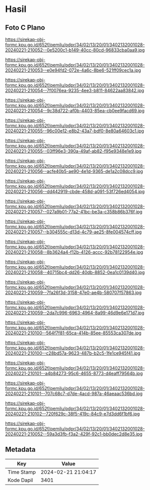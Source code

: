 # Hasil

## Foto C Plano

https://sirekap-obj-formc.kpu.go.id/652f/pemilu/pdpr/34/02/13/20/01/3402132001028-20240221-210052--0e5200c1-b149-40cc-80cd-96833cba0aa9.jpg

https://sirekap-obj-formc.kpu.go.id/652f/pemilu/pdpr/34/02/13/20/01/3402132001028-20240221-210053--e0e94fd2-072e-4a6c-8be6-521ff09cec1a.jpg

https://sirekap-obj-formc.kpu.go.id/652f/pemilu/pdpr/34/02/13/20/01/3402132001028-20240221-210054--7f0076ea-9235-4ee3-b811-84622aa83842.jpg

https://sirekap-obj-formc.kpu.go.id/652f/pemilu/pdpr/34/02/13/20/01/3402132001028-20240221-210054--9c38d722-af0b-4403-85ea-cb0ee9facd69.jpg

https://sirekap-obj-formc.kpu.go.id/652f/pemilu/pdpr/34/02/13/20/01/3402132001028-20240221-210055--96c00e12-e8b2-43a7-bdf0-8e80a64603c1.jpg

https://sirekap-obj-formc.kpu.go.id/652f/pemilu/pdpr/34/02/13/20/01/3402132001028-20240221-210055--03ff96e3-390a-49af-ab82-f95e9348e1e9.jpg

https://sirekap-obj-formc.kpu.go.id/652f/pemilu/pdpr/34/02/13/20/01/3402132001028-20240221-210056--acfe40b5-ae90-4e1d-9365-de1a2c08dcc9.jpg

https://sirekap-obj-formc.kpu.go.id/652f/pemilu/pdpr/34/02/13/20/01/3402132001028-20240221-210056--dd442919-cbde-458d-a091-53f726ed4054.jpg

https://sirekap-obj-formc.kpu.go.id/652f/pemilu/pdpr/34/02/13/20/01/3402132001028-20240221-210057--027a9b01-77a2-41bc-be3a-c358b86b376f.jpg

https://sirekap-obj-formc.kpu.go.id/652f/pemilu/pdpr/34/02/13/20/01/3402132001028-20240221-210057--b304555c-d13d-4c79-ae25-8fe004574cff.jpg

https://sirekap-obj-formc.kpu.go.id/652f/pemilu/pdpr/34/02/13/20/01/3402132001028-20240221-210058--8b3624a4-f12b-4126-accc-92b78122954e.jpg

https://sirekap-obj-formc.kpu.go.id/652f/pemilu/pdpr/34/02/13/20/01/3402132001028-20240221-210058--40715bc4-dd26-40db-8852-0ea1c0139d40.jpg

https://sirekap-obj-formc.kpu.go.id/652f/pemilu/pdpr/34/02/13/20/01/3402132001028-20240221-210059--7fa26f3d-3158-47e0-ae4b-580707f57863.jpg

https://sirekap-obj-formc.kpu.go.id/652f/pemilu/pdpr/34/02/13/20/01/3402132001028-20240221-210059--2da7c996-6963-4964-8a99-46d9e6e171d7.jpg

https://sirekap-obj-formc.kpu.go.id/652f/pemilu/pdpr/34/02/13/20/01/3402132001028-20240221-210100--564f7f81-65ca-414b-85ee-85553ca307de.jpg

https://sirekap-obj-formc.kpu.go.id/652f/pemilu/pdpr/34/02/13/20/01/3402132001028-20240221-210100--c28bd57a-9623-487b-b2c5-1fe1ce945f41.jpg

https://sirekap-obj-formc.kpu.go.id/652f/pemilu/pdpr/34/02/13/20/01/3402132001028-20240221-210101--a4b84273-95c6-4655-8773-d4eaff79564b.jpg

https://sirekap-obj-formc.kpu.go.id/652f/pemilu/pdpr/34/02/13/20/01/3402132001028-20240221-210101--707c68c7-d7de-4acd-987a-46aeaac536bd.jpg

https://sirekap-obj-formc.kpu.go.id/652f/pemilu/pdpr/34/02/13/20/01/3402132001028-20240221-210102--720f629c-38f5-419c-84c9-e7d3dd6f1bf6.jpg

https://sirekap-obj-formc.kpu.go.id/652f/pemilu/pdpr/34/02/13/20/01/3402132001028-20240221-210052--59a3d3fb-f3a2-429f-92c1-bb0dec2d8e35.jpg


## Metadata

| Key        | Value               |
| ---------- | ------------------- |
| Time Stamp | 2024-02-21 21:04:17 |
| Kode Dapil | 3401                |



